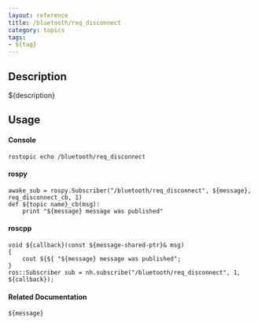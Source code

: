 ```yaml
---
layout: reference
title: /bluetooth/req_disconnect
category: topics
tags: 
- ${tag}
---
```


## Description
${description}

## Usage
#### Console
```
rostopic echo /bluetooth/req_disconnect
```

#### rospy
```
awake_sub = rospy.Subscriber("/bluetooth/req_disconnect", ${message}, req_disconnect_cb, 1)
def ${topic name}_cb(msg):
    print "${message} message was published"
```

#### roscpp
```
void ${callback}(const ${message-shared-ptr}& msg)
{
    cout ${${ "${message} message was published";
}
ros::Subscriber sub = nh.subscribe("/bluetooth/req_disconnect", 1, ${callback});
```

#### Related Documentation
``${message}``